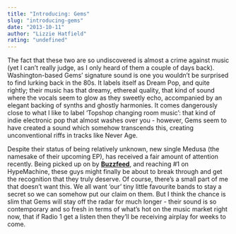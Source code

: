 ```yaml
---
title: "Introducing: Gems"
slug: "introducing-gems"
date: "2013-10-11"
author: "Lizzie Hatfield"
rating: "undefined"
---
```


The fact that these two are so undiscovered is almost a crime against music (yet I can’t really judge, as I only heard of them a couple of days back). Washington-based Gems’ signature sound is one you wouldn’t be surprised to find lurking back in the 80s. It labels itself as Dream Pop, and quite rightly; their music has that dreamy, ethereal quality, that kind of sound where the vocals seem to glow as they sweetly echo, accompanied by an elegant backing of synths and ghostly harmonies. It comes dangerously close to what I like to label ‘Topshop changing room music’: that kind of indie electronic pop that almost washes over you - however, Gems seem to have created a sound which somehow transcends this, creating unconventional riffs in tracks like Never Age.

Despite their status of being relatively unknown, new single Medusa (the namesake of their upcoming EP), has received a fair amount of attention recently. Being picked up on by [**Buzzfeed**](http://www.buzzfeed.com/perpetua/gems-are-the-best-new-band-youve-never-heard), and reaching #1 on HypeMachine, these guys might finally be about to break through and get the recognition that they truly deserve. Of course, there’s a small part of me that doesn’t want this. We all want ‘our’ tiny little favourite bands to stay a secret so we can somehow put our claim on them. But I think the chance is slim that Gems will stay off the radar for much longer - their sound is so contemporary and so fresh in terms of what’s hot on the music market right now, that if Radio 1 get a listen then they’ll be receiving airplay for weeks to come.
